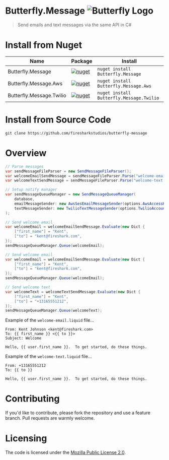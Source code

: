 # Butterfly.Message ![Butterfly Logo](https://raw.githubusercontent.com/firesharkstudios/Butterfly/master/img/logo-40x40.png) 

> Send emails and text messages via the same API in C#

# Install from Nuget

| Name | Package | Install |
| --- | --- | --- |
| Butterfly.Message | [![nuget](https://img.shields.io/nuget/v/Butterfly.Message.svg)](https://www.nuget.org/packages/Butterfly.Message/) | `nuget install Butterfly.Message` |
| Butterfly.Message.Aws | [![nuget](https://img.shields.io/nuget/v/Butterfly.Message.Aws.svg)](https://www.nuget.org/packages/Butterfly.Message.Aws/) | `nuget install Butterfly.Message.Aws` |
| Butterfly.Message.Twilio | [![nuget](https://img.shields.io/nuget/v/Butterfly.Message.Twilio.svg)](https://www.nuget.org/packages/Butterfly.Message.Twilio/) | `nuget install Butterfly.Message.Twilio` |

# Install from Source Code

```git clone https://github.com/firesharkstudios/butterfly-message```

# Overview

```cs
// Parse messages
var sendMessageFileParser = new SendMessageFileParser();
var welcomeEmailSendMessage = sendMessageFileParser.Parse("welcome-email.liquid");
var welcomeTextSendMessage = sendMessageFileParser.Parse("welcome-text.liquid");

// Setup notify manager
var sendMessageQueueManager = new SendMessageQueueManager(
    database,
    emailMessageSender: new AwsSesEmailMessageSender(options.AwsAccessKeyId, options.AwsSecretAccessKey),
    textMessageSender: new TwilioTextMessageSender(options.TwilioAccountSid, options.TwilioAuthToken)
);

// Send welcome email
var welcomeEmail = welcomeEmailSendMessage.Evaluate(new Dict {
    ["first_name"] = "Kent",
    ["to"] = "kent@fireshark.com",
});
sendMessageQueueManager.Queue(welcomeEmail);

// Send welcome email
var welcomeEmail = welcomeEmailSendMessage.Evaluate(new Dict {
    ["first_name"] = "Kent",
    ["to"] = "kent@fireshark.com",
});
sendMessageQueueManager.Queue(welcomeEmail);

// Send welcome text
var welcomeText = welcomeTextSendMessage.Evaluate(new Dict {
    ["first_name"] = "Kent",
    ["to"] = "+13165551212",
});
sendMessageQueueManager.Queue(welcomeText);
```

Example of the ```welcome-email.liquid``` file...
```
From: Kent Johnson <kent@fireshark.com>
To: {{ first_name }} <{{ to }}>
Subject: Welcome

Hello, {{ user.first_name }}.  To get started, do these things. 
```

Example of the ```welcome-text.liquid``` file...
```
From: +13165551212
To: {{ to }}

Hello, {{ user.first_name }}.  To get started, do these things. 
```

# Contributing

If you'd like to contribute, please fork the repository and use a feature
branch. Pull requests are warmly welcome.

# Licensing

The code is licensed under the [Mozilla Public License 2.0](http://mozilla.org/MPL/2.0/).  
